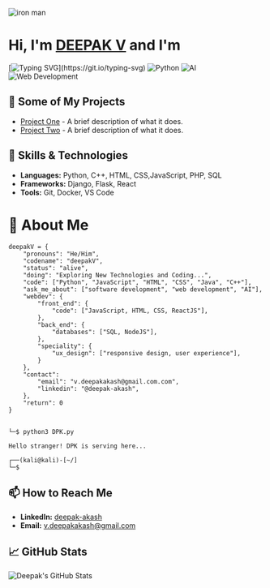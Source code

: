 ![iron man](https://github.com/user-attachments/assets/27f39adb-cb9c-42b9-a596-136f04c0185a)
# Hi, I'm [**DEEPAK V**](www.linkedin.com/in/deepak-akash) and I'm
[![Typing SVG](https://readme-typing-svg.demolab.com/?lines=AI+Enthusiast;A+Software+Developer;A+Python+Developer;A+Web+Developer;Explorer+Of+Technologies;)](https://git.io/typing-svg)
![Python](https://img.shields.io/badge/Python-3.12-blue)
![AI](https://img.shields.io/badge/AI-Enthusiast-green)
![Web Development](https://img.shields.io/badge/Web%20Development-React%2C%20Node.js-brightgreen)


## 🌟 Some of My Projects

- [Project One](https://github.com/yourusername/project-one) - A brief description of what it does.
- [Project Two](https://github.com/yourusername/project-two) - A brief description of what it does.

## 🚀 Skills & Technologies

- **Languages:** Python, C++, HTML, CSS,JavaScript, PHP, SQL
- **Frameworks:** Django, Flask, React
- **Tools:** Git, Docker, VS Code

# 🧩 About Me

```
deepakV = {
    "pronouns": "He/Him",
    "codename": "deepakV",
    "status": "alive",
    "doing": "Exploring New Technologies and Coding...",
    "code": ["Python", "JavaScript", "HTML", "CSS", "Java", "C++"],
    "ask_me_about": ["software development", "web development", "AI"],
    "webdev": {
        "front_end": {
            "code": ["JavaScript, HTML, CSS, ReactJS"],
        },
        "back_end": {
            "databases": ["SQL, NodeJS"],
        },
        "speciality": {
            "ux_design": ["responsive design, user experience"],
        }
    },
    "contact": 
        "email": "v.deepakakash@gmail.com.com",
        "linkedin": "@deepak-akash",
    },
    "return": 0
}
```
##
```  ┌──(kali@kali)-[~/]
└─$ python3 DPK.py

Hello stranger! DPK is serving here...

┌──(kali@kali)-[~/]
└─$
```

 
## 📫 How to Reach Me

- **LinkedIn:** [deepak-akash](https://www.linkedin.com/in/deepak-akash)
- **Email:** [v.deepakakash@gmail.com](mailto:v.deepakakash@gmail.com)

## 📈 GitHub Stats

![Deepak's GitHub Stats](https://github-readme-stats.vercel.app/api?username=yourusername&show_icons=true&hide_title=true&count_private=true&hide=prs)
